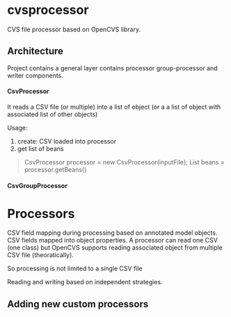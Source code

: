 # cvsprocessor
CVS file processor based on OpenCVS library.

## Architecture
Project contains a general layer contains processor group-processor and writer components.

#### CsvProcessor
It reads a CSV file (or multiple) into a list of object (or a a list of object with associated list of other objects)

Usage:
1. create: CSV loaded into processor
2. get list of beans

> CsvProcessor<Model> processor = new CsvProcessor<Model>(inputFile);
>  List<Model> beans = processor.getBeans()

#### CsvGroupProcessor

# Processors
CSV field mapping during processing based on annotated model objects. CSV fields mapped into object properties.
A processor can read one CSV (one class) but OpenCVS supports reading associated object from multiple CSV file (theoratically).

So processing is not limited to a single CSV file

Reading and writing based on independent strategies.


## Adding new custom processors

